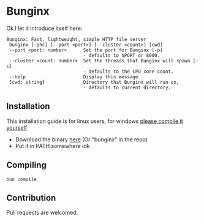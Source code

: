 # Bunginx

Ok I let it introduce itself here:
```
Bunginx: Fast, lightweight, simple HTTP file server
 bunginx [-phc] [--port <port>] [--cluster <count>] [cwd]
 --port <port: number>      Set the port for Bunginx [-p]
                            - defaults to $PORT or 8000.
 --cluster <count: number>  Set the threads that Bunginx will spawn [-c]
                            - defaults to the CPU core count.
 --help                     Display this message
 [cwd: string]              Directory that Bunginx will run on,
                            - defaults to current directory.
```

## Installation
This installation guide is for linux users, for windows [please compile it yourself](#compiling)
- Download the binary [here](https://github.com/superdinmc/Bunginx/raw/main/bunginx) (Or "bunginx" in the repo)
- Put it in PATH somewhere idk
## Compiling
`bun compile`
## Contribution
Pull requests are welcomed.